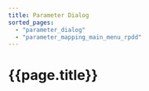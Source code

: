 ```yaml
---
title: Parameter Dialog
sorted_pages:
  - "parameter_dialog"
  - "parameter_mapping_main_menu_rpdd"
---
```

# {{page.title}}
